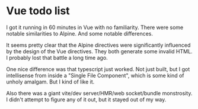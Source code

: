 # Vue todo list

I got it running in 60 minutes in Vue with no familiarity.  There were some notable similarities to Alpine.  And some notable differences.

It seems pretty clear that the Alpine directives were significantly influenced by the design of the Vue directives.  They both generate some invalid HTML.  I probably lost that battle a long time ago.

One nice difference was that typescript just worked.  Not just built, but I got intellisense from inside a "Single File Component", which is some kind of unholy amalgam.  But I kind of like it.

Also there was a giant vite/dev server/HMR/web socket/bundle monstrosity.  I didn't attempt to figure any of it out, but it stayed out of my way.